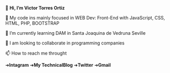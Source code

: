 👋 **Hi, I’m Victor Torres Ortiz**

👀 My code ins mainly focused in WEB Dev: Front-End with JavaScript, CSS, HTML, PHP, BOOTSTRAP

🌱 I’m currently learning DAM in Santa Joaquina de Vedruna Seville

💞️ I am looking to collaborate in programming companies 

📫 How to reach me throught

➜**Intagram** 
➜**My TechnicalBlog**
➜**Twitter**
➜**Gmail**
